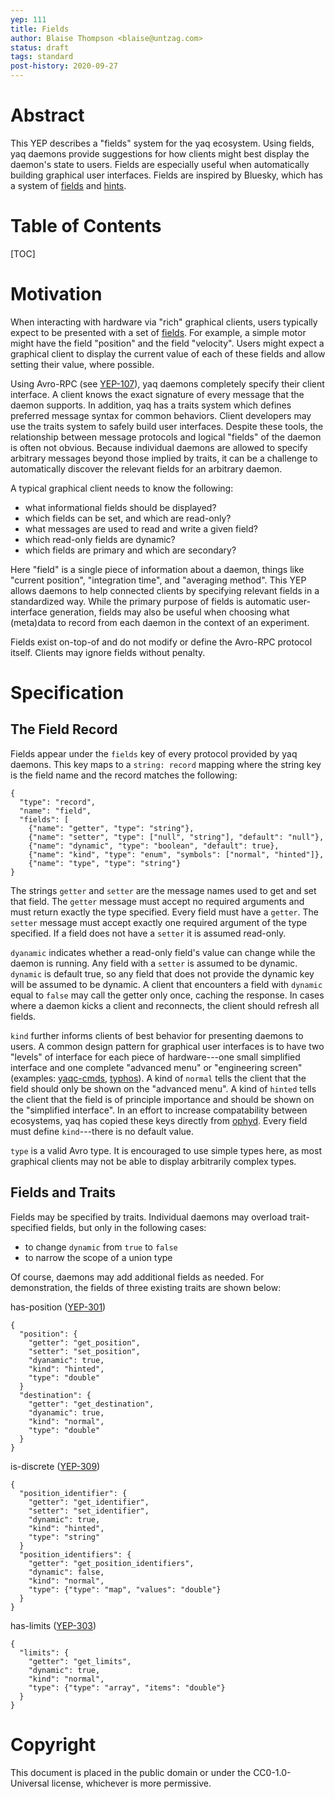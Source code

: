 ```yaml
---
yep: 111
title: Fields
author: Blaise Thompson <blaise@untzag.com>
status: draft
tags: standard
post-history: 2020-09-27
---
```


# Abstract

This YEP describes a "fields" system for the yaq ecosystem.
Using fields, yaq daemons provide suggestions for how clients might best display the daemon's state to users.
Fields are especially useful when automatically building graphical user interfaces.
Fields are inspired by Bluesky, which has a system of [fields](http://nsls-ii.github.io/bluesky/metadata.html) and [hints](http://nsls-ii.github.io/bluesky/callbacks.html#hints).

# Table of Contents

[TOC]

# Motivation

When interacting with hardware via "rich" graphical clients, users typically expect to be presented with a set of [fields](https://en.wikipedia.org/wiki/Field_(computer_science)).
For example, a simple motor might have the field "position" and the field "velocity".
Users might expect a graphical client to display the current value of each of these fields and allow setting their value, where possible.

Using Avro-RPC (see [YEP-107](https://yeps.yaq.fyi/107)), yaq daemons completely specify their client interface.
A client knows the exact signature of every message that the daemon supports.
In addition, yaq has a traits system which defines preferred message syntax for common behaviors.
Client developers may use the traits system to safely build user interfaces.
Despite these tools, the relationship between message protocols and logical "fields" of the daemon is often not obvious.
Because individual daemons are allowed to specify arbitrary messages beyond those implied by traits, it can be a challenge to automatically discover the relevant fields for an arbitrary daemon.

A typical graphical client needs to know the following:

- what informational fields should be displayed?
- which fields can be set, and which are read-only?
- what messages are used to read and write a given field?
- which read-only fields are dynamic?
- which fields are primary and which are secondary?

Here "field" is a single piece of information about a daemon, things like "current position", "integration time", and "averaging method".
This YEP allows daemons to help connected clients by specifying relevant fields in a standardized way.
While the primary purpose of fields is automatic user-interface generation, fields may also be useful when choosing what (meta)data to record from each daemon in the context of an experiment.

Fields exist on-top-of and do not modify or define the Avro-RPC protocol itself.
Clients may ignore fields without penalty.

# Specification

## The Field Record

Fields appear under the `fields` key of every protocol provided by yaq daemons.
This key maps to a `string: record` mapping where the string key is the field name and the record matches the following:

```
{
  "type": "record",
  "name": "field",
  "fields": [
    {"name": "getter", "type": "string"},
    {"name": "setter", "type": ["null", "string"], "default": "null"},
    {"name": "dynamic", "type": "boolean", "default": true},
    {"name": "kind", "type": "enum", "symbols": ["normal", "hinted"]},
    {"name": "type", "type": "string"}
}
```

The strings `getter` and `setter` are the message names used to get and set that field.
The `getter` message must accept no required arguments and must return exactly the type specified.
Every field must have a `getter`.
The `setter` message must accept exactly one required argument of the type specified.
If a field does not have a `setter` it is assumed read-only.

`dyanamic` indicates whether a read-only field's value can change while the daemon is running.
Any field with a `setter` is assumed to be dynamic.
`dynamic` is default true, so any field that does not provide the dynamic key will be assumed to be dynamic.
A client that encounters a field with `dynamic` equal to `false` may call the getter only once, caching the response.
In cases where a daemon kicks a client and reconnects, the client should refresh all fields.

`kind` further informs clients of best behavior for presenting daemons to users.
A common design pattern for graphical user interfaces is to have two "levels" of interface for each piece of hardware---one small simplified interface and one complete "advanced menu" or "engineering screen" (examples: [yaqc-cmds](https://yaqc-cmds.wright.tools/en/latest/), [typhos](https://pcdshub.github.io/typhos/v1.1.1/)).
A kind of `normal` tells the client that the field should only be shown on the "advanced menu".
A kind of `hinted` tells the client that the field is of principle importance and should be shown on the "simplified interface".
In an effort to increase compatability between ecosystems, yaq has copied these keys directly from [ophyd](https://nsls-ii.github.io/ophyd/signals.html#kind).
Every field must define `kind`---there is no default value.

`type` is a valid Avro type.
It is encouraged to use simple types here, as most graphical clients may not be able to display arbitrarily complex types.

## Fields and Traits

Fields may be specified by traits.
Individual daemons may overload trait-specified fields, but only in the following cases:

- to change `dynamic` from `true` to `false`
- to narrow the scope of a union type

Of course, daemons may add additional fields as needed.
For demonstration, the fields of three existing traits are shown below:

has-position ([YEP-301](https://yeps.yaq.fyi/301/))

```
{
  "position": {
    "getter": "get_position",
    "setter": "set_position",
    "dyanamic": true,
    "kind": "hinted",
    "type": "double"
  }
  "destination": {
    "getter": "get_destination",
    "dyanamic": true,
    "kind": "normal",
    "type": "double"
  }
}
```

is-discrete ([YEP-309](https://yeps.yaq.fyi/309/))

```
{
  "position_identifier": {
    "getter": "get_identifier",
    "setter": "set_identifier",
    "dynamic": true,
    "kind": "hinted",
    "type": "string"
  }
  "position_identifiers": {
    "getter": "get_position_identifiers",
    "dynamic": false,
    "kind": "normal",
    "type": {"type": "map", "values": "double"}
  }
}
```

has-limits ([YEP-303](https://yeps.yaq.fyi/303/))

```
{
  "limits": {
    "getter": "get_limits",
    "dynamic": true,
    "kind": "normal",
    "type": {"type": "array", "items": "double"}
  }
}
```

# Copyright

This document is placed in the public domain or under the CC0-1.0-Universal license, whichever is more permissive.
